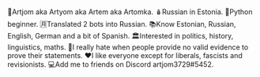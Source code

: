 👨Artjom aka Artyom aka Artem aka Artomka.
🪆Russian in Estonia.
🐍Python beginner.
🈷️Translated 2 bots into Russian.
📚Know Estonian, Russian, English, German and a bit of Spanish.
🏛️Interested in politics, history, linguistics, maths.
🚫I really hate when people provide no valid evidence to prove their statements.
❤️I like everyone except for liberals, fascists and revisionists.
💻Add me to friends on Discord artjom3729#5452.

<!---
artjom3729/artjom3729 is a ✨ special ✨ repository because its `README.md` (this file) appears on your GitHub profile.
You can click the Preview link to take a look at your changes.
--->
